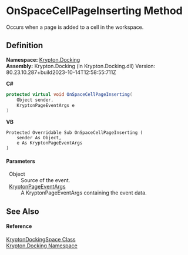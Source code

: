 # OnSpaceCellPageInserting Method


Occurs when a page is added to a cell in the workspace.



## Definition
**Namespace:** <a href="98399376-cf41-9454-4b4d-4fab2ca20bc7.md">Krypton.Docking</a>  
**Assembly:** Krypton.Docking (in Krypton.Docking.dll) Version: 80.23.10.287+build2023-10-14T12:58:55:711Z

**C#**
``` C#
protected virtual void OnSpaceCellPageInserting(
	Object sender,
	KryptonPageEventArgs e
)
```
**VB**
``` VB
Protected Overridable Sub OnSpaceCellPageInserting ( 
	sender As Object,
	e As KryptonPageEventArgs
)
```



#### Parameters
<dl><dt>  Object</dt><dd>Source of the event.</dd><dt>  <a href="179bbf53-de44-174f-23b8-44c0e7dbb8ba.md">KryptonPageEventArgs</a></dt><dd>A KryptonPageEventArgs containing the event data.</dd></dl>

## See Also


#### Reference
<a href="a03eb701-6ecf-04c7-7767-c6018d100410.md">KryptonDockingSpace Class</a>  
<a href="98399376-cf41-9454-4b4d-4fab2ca20bc7.md">Krypton.Docking Namespace</a>  
